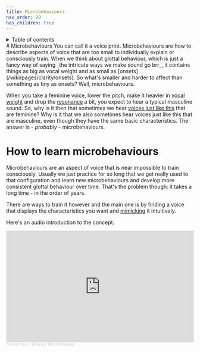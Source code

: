 ```yaml
---
title: Microbehaviours
nav_order: 20
has_children: true
---
```

<details closed markdown="block">
  <summary>
    Table of contents
  </summary>
{: .text-delta }
1. TOC
{:toc}
</details>
# Microbehaviours
You can call it a voice print.
Microbehaviours are how to describe aspects of voice that are too small to individually explain or consciously train. When we think about glottal behaviour, which is just a fancy way of saying _the intricate ways we make sound go brr_, it contains things as big as vocal weight and as small as [onsets](/wiki/pages/clarity/onsets). So what's smaller and harder to affect than something as tiny as onsets? Well, microbehaviours.

When you take a feminine voice, lower the pitch, make it heavier in [vocal weight](/wiki/pages/vocal-weight) and drop the [resonance](/wiki/pages/resonance) a bit, you expect to hear a typical masculine sound. So, why is it then that sometimes we hear [voices just like this](/wiki/pages/voice-examples/#imawonder) that are feminine? Why is it that we also sometimes hear voices just like this that are masculine, even though they have the same basic characteristics. The answer is - _probably_ - microbehaviours.


# How to learn microbehaviours
Microbehaviours are an aspect of voice that is near impossible to train consciously. Usually we just practice for so long that we get really used to that configuration and learn new microbehaviours and develop more consistent glottal behaviour over time. That's the problem though: it takes a long time - in the order of years.

There are ways to train it however and the main one is by finding a voice that displays the characteristics you want and [mimicking](/wiki/pages/microbehaviours/mimicry) it intuitively.


Here's an audio introduction to the concept.
<iframe width="100%" height="300" scrolling="no" frameborder="no" allow="autoplay" src="https://w.soundcloud.com/player/?url=https%3A//api.soundcloud.com/tracks/1227336160&color=%23ff5500&auto_play=false&hide_related=false&show_comments=true&show_user=true&show_reposts=false&show_teaser=true&visual=true"></iframe><div style="font-size: 10px; color: #cccccc;line-break: anywhere;word-break: normal;overflow: hidden;white-space: nowrap;text-overflow: ellipsis; font-family: Interstate,Lucida Grande,Lucida Sans Unicode,Lucida Sans,Garuda,Verdana,Tahoma,sans-serif;font-weight: 100;"><a href="https://soundcloud.com/user-312238614" title="SumianVoice" target="_blank" style="color: #cccccc; text-decoration: none;">SumianVoice</a> · <a href="https://soundcloud.com/user-312238614/what-are-microbehaviours" title="What Are Microbehaviours" target="_blank" style="color: #cccccc; text-decoration: none;">What Are Microbehaviours</a></div>











<!--  -->
